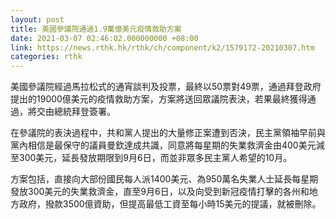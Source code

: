 ```yaml
---
layout: post
title: 美國參議院通過1.9萬億美元疫情救助方案
date: 2021-03-07 02:46:02.000000000 +08:00
link: https://news.rthk.hk/rthk/ch/component/k2/1579172-20210307.htm
categories: rthk
---
```


美國參議院經過馬拉松式的通宵談判及投票，最終以50票對49票，通過拜登政府提出的19000億美元的疫情救助方案，方案將送回眾議院表決，若果最終獲得通過，將交由總統拜登簽署。

在參議院的表決過程中，共和黨人提出的大量修正案遭到否決，民主黨領袖早前與黨內相信是最保守的議員曼欽達成共識，同意將每星期的失業救濟金由400美元減至300美元，延長發放期限到9月6日，而並非眾多民主黨人希望的10月。

方案包括，直接向大部份國民每人派1400美元、為950萬名失業人士延長每星期發放300美元的失業救濟金，直至9月6日，以及向受到新冠疫情打擊的各州和地方政府，撥款3500億資助，但提高最低工資至每小時15美元的提議，就被刪除。
